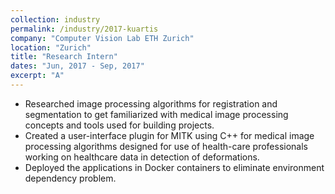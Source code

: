 ```yaml
---
collection: industry
permalink: /industry/2017-kuartis
company: "Computer Vision Lab ETH Zurich"
location: "Zurich"
title: "Research Intern"
dates: "Jun, 2017 - Sep, 2017"
excerpt: "A"
---
```


- Researched image processing algorithms for registration and segmentation to get familiarized with medical image processing concepts and tools used for building projects.
- Created a user-interface plugin for MITK using C++ for medical image processing algorithms designed for use of health-care professionals working on healthcare data in detection of deformations.
- Deployed the applications in Docker containers to eliminate environment dependency problem.